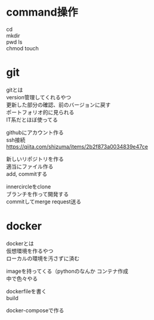 # command操作
cd  
mkdir  
pwd
ls  
chmod
touch  

# git
gitとは  
version管理してくれるやつ  
更新した部分の確認、前のバージョンに戻す  
ポートフォリオ的に見られる  
IT系だとほぼ使ってる  

githubにアカウント作る  
ssh接続  
https://qiita.com/shizuma/items/2b2f873a0034839e47ce

新しいリポジトリを作る  
適当にファイル作る  
add, commitする

innercircleをclone  
ブランチを作って開発する  
commitしてmerge request送る  

# docker
dockerとは  
仮想環境を作るやつ  
ローカルの環境を汚さずに済む  

imageを持ってくる（pythonのなんか
コンテナ作成  
中で色々やる  

dockerfileを書く  
build  

docker-composeで作る  


